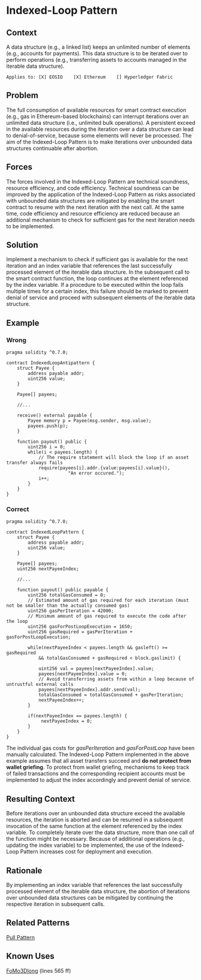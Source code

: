 # Indexed-Loop Pattern

## Context
A data structure (e.g., a linked list) keeps an unlimited number of elements (e.g., accounts for payments). This data structure is to be iterated over to perform operations (e.g., transferring assets to accounts managed in the iterable data structure).

``Applies to: [X] EOSIO    [X] Ethereum    [] Hyperledger Fabric``

## Problem
The full consumption of available resources for smart contract execution (e.g., gas in Ethereum-based blockchains) can interrupt iterations over an unlimited data structure (i.e., unlimited bulk operations). A persistent exceed in the available resources during the iteration over a data structure can lead to denial-of-service, because some elements will never be processed. The aim of the Indexed-Loop Pattern is to make iterations over unbounded data structures continuable after abortion.

## Forces
The forces involved in the Indexed-Loop Pattern are technical soundness, resource efficiency, and code efficiency. Technical soundness can be improved by the application of the Indexed-Loop Pattern as risks associated with unbounded data structures are mitigated by enabling the smart contract to resume with the next iteration with the next call. At the same time, code efficiency and resource efficiency are reduced because an additional mechanism to check for sufficient gas for the next iteration needs to be implemented.

## Solution
Implement a mechanism to check if sufficient gas is available for the next iteration and an index variable that references the last successfully processed element of the iterable data structure. In the subsequent call to the smart contract function, the loop continues at the element referenced by the index variable. If a procedure to be executed within the loop fails multiple times for a certain index, this failure should be marked to prevent denial of service and proceed with subsequent elements of the iterable data structure.

## Example
### Wrong
```Solidity
pragma solidity ^0.7.0;

contract IndexedLoopAntipattern {
    struct Payee {
        address payable addr;
        uint256 value;
    }
    
    Payee[] payees;
    
    //...
    
    receive() external payable {
        Payee memory p = Payee(msg.sender, msg.value);
        payees.push(p);
    }
    
    function payout() public {
        uint256 i = 0;
        while(i < payees.length) {
            // The require statement will block the loop if an asset transfer always fails
            require(payees[i].addr.{value:payees[i].value}(),
                       "An error occured.");
            i++;
        }
    }
}

```
### Correct
```Solidity
pragma solidity ^0.7.0;

contract IndexedLoopPattern {
    struct Payee {
        address payable addr;
        uint256 value;
    }

    Payee[] payees;
    uint256 nextPayeeIndex;
    
    //...
    
    function payout() public payable {
        uint256 totalGasConsumed = 0;
        // Estimated amount of gas required for each iteration (must not be smaller than the actually consumed gas)
        uint256 gasPerIteration = 42000;
        // Minimum amount of gas required to execute the code after the loop
        uint256 gasForPostLoopExecution = 1650;
        uint256 gasRequired = gasPerIteration + gasForPostLoopExecution;

        while(nextPayeeIndex < payees.length && gasleft() >= gasRequired
            && totalGasConsumed + gasRequired < block.gaslimit) {

            uint256 val = payees[nextPayeeIndex].value;
            payees[nextPayeeIndex].value = 0;
            // Avoid transferring assets from within a loop because of untrustful external calls
            payees[nextPayeeIndex].addr.send(val);
            totalGasConsumed = totalGasConsumed + gasPerIteration;
            nextPayeeIndex++;
        }
        
        if(nextPayeeIndex == payees.length) {
             nextPayeeIndex = 0;
        }
    }
}
```
The individual gas costs for _gasPerIteration_ and _gasForPostLoop_ have been manually calculated. The Indexed-Loop Pattern implemented in the above example assumes that all asset transfers succeed and **do not protect from wallet griefing**. To protect from wallet griefing, mechanisms to keep track of failed transactions and the corresponding recipient accounts must be implemented to adjust the index accordingly and prevent denial of service. 

## Resulting Context
Before iterations over an unbounded data structure exceed the available resources, the iteration is aborted and can be resumed in a subsequent invocation of the same function at the element referenced by the index variable. To completely iterate over the data structure, more than one call of the function might be necessary. Because of additional operations (e.g., updating the index variable) to be implemented, the use of the Indexed-Loop Pattern increases cost for deployment and execution.

## Rationale
By implementing an index variable that references the last successfully processed element of the iterable data structure, the abortion of iterations over unbounded data structures can be mitigated by continuing the respective iteration in subsequent calls.

## Related Patterns
[Pull Pattern](/Design%20Patterns/Pull%20Pattern/README.md#context)

## Known Uses
[FoMo3Dlong](https://etherscan.io/address/0xa62142888aba8370742be823c1782d17a0389da1) (lines 565 ff)
